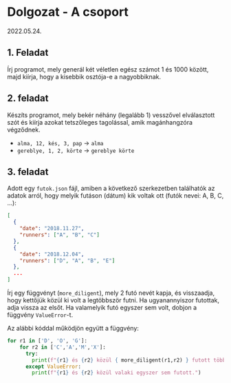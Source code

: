 # Dolgozat - A csoport
2022.05.24.

## 1. Feladat

Írj programot, mely generál két véletlen egész számot 1 és 1000 között, majd kiírja, hogy a kisebbik osztója-e a nagyobbiknak.


## 2. feladat 
Készíts programot, mely bekér néhány (legalább 1) vesszővel elválasztott szót és kiírja azokat tetszőleges tagolással, amik magánhangzóra végződnek.

 - `alma, 12, kés, 3, pap` -> `alma`
 - `gereblye, 1, 2, körte` -> `gereblye körte`

## 3. feladat
Adott egy `futok.json` fájl, amiben a következő szerkezetben találhatók az adatok arról, hogy melyik futáson (dátum) kik voltak ott (futók nevei: A, B, C, ...):
```json
[
  {
    "date": "2018.11.27",
    "runners": ["A", "B", "C"]
  },
  {
    "date": "2018.12.04",
    "runners": ["D", "A", "B", "E"]
  },
  ...
]

```
Írj egy függvényt (`more_diligent`), mely 2 futó nevét kapja, és visszaadja, hogy kettőjük közül ki volt a legtöbbször futni. Ha ugyanannyiszor futottak, adja vissza az elsőt. Ha valamelyik futó egyszer sem volt, dobjon a függvény `ValueError`-t.

Az alábbi kóddal működjön együtt a függvény:

```python
for r1 in ['D', 'O', 'G']:
    for r2 in ['C','A','M','X']:
      try:
        print(f"{r1} és {r2} közül { more_diligent(r1,r2) } futott többször.")
      except ValueError:
        print(f"{r1} és {r2} közül valaki egyszer sem futott.")

```